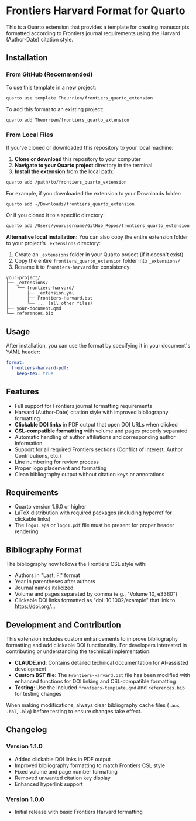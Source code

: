# Frontiers Harvard Format for Quarto

This is a Quarto extension that provides a template for creating manuscripts formatted according to Frontiers journal requirements using the Harvard (Author-Date) citation style.

## Installation

### From GitHub (Recommended)

To use this template in a new project:

```bash
quarto use template Theurrien/frontiers_quarto_extension
```

To add this format to an existing project:

```bash
quarto add Theurrien/frontiers_quarto_extension
```

### From Local Files

If you've cloned or downloaded this repository to your local machine:

1. **Clone or download** this repository to your computer
2. **Navigate to your Quarto project** directory in the terminal
3. **Install the extension** from the local path:

```bash
quarto add /path/to/frontiers_quarto_extension
```

For example, if you downloaded the extension to your Downloads folder:
```bash
quarto add ~/Downloads/frontiers_quarto_extension
```

Or if you cloned it to a specific directory:
```bash
quarto add /Users/yourusername/GitHub_Repos/frontiers_quarto_extension
```

**Alternative local installation:**
You can also copy the entire extension folder to your project's `_extensions` directory:

1. Create an `_extensions` folder in your Quarto project (if it doesn't exist)
2. Copy the entire `frontiers_quarto_extension` folder into `_extensions/`
3. Rename it to `frontiers-harvard` for consistency:
```
your-project/
├── _extensions/
│   └── frontiers-harvard/
│       ├── _extension.yml
│       ├── Frontiers-Harvard.bst
│       └── ... (all other files)
├── your-document.qmd
└── references.bib
```

## Usage

After installation, you can use the format by specifying it in your document's YAML header:

```yaml
format:
  frontiers-harvard-pdf:
    keep-tex: true
```

## Features

- Full support for Frontiers journal formatting requirements
- Harvard (Author-Date) citation style with improved bibliography formatting
- **Clickable DOI links** in PDF output that open DOI URLs when clicked
- **CSL-compatible formatting** with volume and pages properly separated
- Automatic handling of author affiliations and corresponding author information
- Support for all required Frontiers sections (Conflict of Interest, Author Contributions, etc.)
- Line numbering for review process
- Proper logo placement and formatting
- Clean bibliography output without citation keys or annotations

## Requirements

- Quarto version 1.6.0 or higher
- LaTeX distribution with required packages (including hyperref for clickable links)
- The `logo1.eps` or `logo1.pdf` file must be present for proper header rendering

## Bibliography Format

The bibliography now follows the Frontiers CSL style with:
- Authors in "Last, F." format
- Year in parentheses after authors
- Journal names italicized
- Volume and pages separated by comma (e.g., "Volume 10, e3360")
- Clickable DOI links formatted as "doi: 10.1002/example" that link to https://doi.org/...

## Development and Contribution

This extension includes custom enhancements to improve bibliography formatting and add clickable DOI functionality. For developers interested in contributing or understanding the technical implementation:

- **CLAUDE.md**: Contains detailed technical documentation for AI-assisted development
- **Custom BST file**: The `Frontiers-Harvard.bst` file has been modified with enhanced functions for DOI linking and CSL-compatible formatting
- **Testing**: Use the included `frontiers-template.qmd` and `references.bib` for testing changes

When making modifications, always clear bibliography cache files (`.aux`, `.bbl`, `.blg`) before testing to ensure changes take effect.

## Changelog

### Version 1.1.0
- Added clickable DOI links in PDF output
- Improved bibliography formatting to match Frontiers CSL style
- Fixed volume and page number formatting
- Removed unwanted citation key display
- Enhanced hyperlink support

### Version 1.0.0
- Initial release with basic Frontiers Harvard formatting